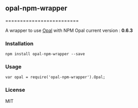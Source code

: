 












<extoc></extoc>

## opal-npm-wrapper
=========================

A wrapper to use [Opal](https://github.com/opal/opal-cdn) with NPM
Opal current version : **0.6.3**

### Installation
```
npm install opal-npm-wrapper --save
```

### Usage
```
var opal = require('opal-npm-wrapper').Opal;
```

### License
MIT
